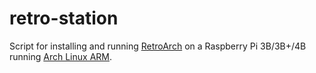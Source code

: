 retro-station
=======

Script for installing and running [RetroArch](https://www.retroarch.com/) on a Raspberry Pi 3B/3B+/4B running [Arch Linux ARM](https://archlinuxarm.org/).

